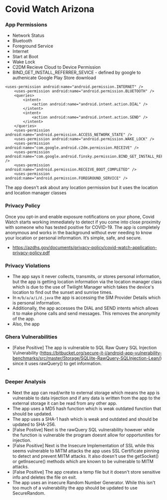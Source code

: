 # Covid Watch Arizona
### App Permissions
  - Network Status
  - Bluetooth
  - Foreground Service
  - Internet
  - Start at Boot
  - Wake Lock
  - C2DM Recieve Cloud to Device Permission
  - BIND_GET_INSTALL_REFERRER_SEVICE - defined by google to authenicate Google Play Store download
  

```
<uses-permission android:name="android.permission.INTERNET" />
    <uses-permission android:name="android.permission.BLUETOOTH" />
    <queries>
        <intent>
            <action android:name="android.intent.action.DIAL" />
        </intent>
        <intent>
            <action android:name="android.intent.action.SEND" />
        </intent>
    </queries>
    <uses-permission android:name="android.permission.ACCESS_NETWORK_STATE" />
    <uses-permission android:name="android.permission.WAKE_LOCK" />
    <uses-permission android:name="com.google.android.c2dm.permission.RECEIVE" />
    <uses-permission android:name="com.google.android.finsky.permission.BIND_GET_INSTALL_REFERRER_SERVICE" />
    <uses-permission android:name="android.permission.RECEIVE_BOOT_COMPLETED" />
    <uses-permission android:name="android.permission.FOREGROUND_SERVICE" />
```
 
The app doesn't ask about any location permission but it uses the location and location manager classes

### Privacy Policy
Once you opt-in and enable exposure notifications on your phone, Covid Watch starts working immediately to detect if you come into close proximity with someone who has tested positive for COVID-19. The app is completely anonymous and works in the background without ever needing to know your location or personal information. It’s simple, safe, and secure.
- https://azdhs.gov/documents/privacy-policy/covid-watch-application-privacy-policy.pdf

### Privacy Violations
- The app says it never collects, transmits, or stores personal information, but the app is getting location information via the location manager class which is due to the use of Twilight Manager which takes the device's location to find out the sunset and sunrise times.
- In ```m/b/a/a/i/d.java``` the app is accessing the SIM Provider Details which is personal information.
- Additionally, the app accesses the DIAL and SEND intents which allows it to make phone calls and send messages. This removes the anonymity of the app. 
- Also, the app  

### Ghera Vulnerabilities
 - [False Positive] The app is vulnerable to SQL Raw Query SQL Injection Vulnerability (https://bitbucket.org/secure-it-i/android-app-vulnerability-benchmarks/src/master/Storage/SQLlite-RawQuery-SQLInjection-Lean/) since it uses rawQuery() to get information. 
 - 
### Deeper Analysis
- Next the app can read/write to external storage which means the app is vulnerable to data injection and if any data is written from the app to the external storage it can be read from any other app.
- The app uses a MD5 hash function which is weak outdated function that should be updated.
- The app uses a SHA-1 hash which is weak and outdated and should be updated to SHA-256.
- [False Postive] Next is the rawQuery SQL vulnerability however while the function is vulnerable the program doesnt allow for opportunities for injection.
- [False Positive] Next is the Insecure Implementation of SSL while this seems vulnerable to MITM attacks the app uses SSL Certificate pinning to detect and prevent MITM attacks. It also doesn't use the getSocket() or getInsecure() methods which are known to be vulnerable to MITM attacks.
- [False Positive] The app creates a temp file but it doesn't store sensitive info and deletes the file on exit.
- The app uses an insecure Random Number Generator. While this isn't too much of a vulnerability the app should be updated to use SecureRandom.
